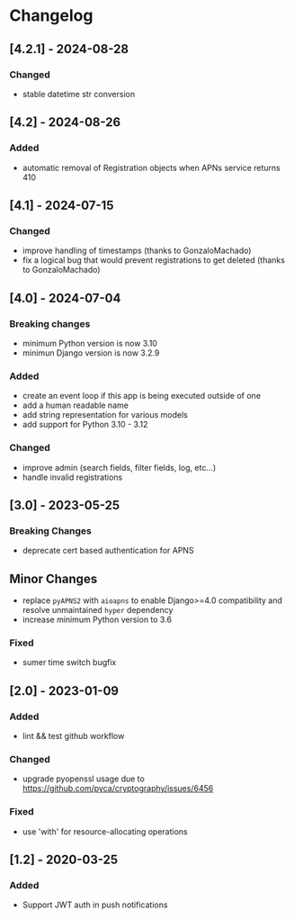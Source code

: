 # Changelog

## [4.2.1] - 2024-08-28

### Changed

- stable datetime str conversion

## [4.2] - 2024-08-26

### Added

- automatic removal of Registration objects when APNs service returns 410

## [4.1] - 2024-07-15

### Changed

- improve handling of timestamps (thanks to GonzaloMachado)
- fix a logical bug that would prevent registrations to get deleted (thanks to GonzaloMachado)

## [4.0] - 2024-07-04

### Breaking changes

- minimum Python version is now 3.10
- minimun Django version is now 3.2.9

### Added

- create an event loop if this app is being executed outside of one
- add a human readable name
- add string representation for various models
- add support for Python 3.10 - 3.12

### Changed

- improve admin (search fields, filter fields, log, etc...)
- handle invalid registrations

## [3.0] - 2023-05-25

### Breaking Changes

- deprecate cert based authentication for APNS

## Minor Changes

- replace `pyAPNS2` with `aioapns` to enable Django>=4.0 compatibility and resolve unmaintained `hyper` dependency
- increase minimum Python version to 3.6

### Fixed

- sumer time switch bugfix

## [2.0] - 2023-01-09

### Added

- lint && test github workflow

### Changed

- upgrade pyopenssl usage due to https://github.com/pyca/cryptography/issues/6456

### Fixed

- use 'with' for resource-allocating operations

## [1.2] - 2020-03-25

### Added

- Support JWT auth in push notifications
